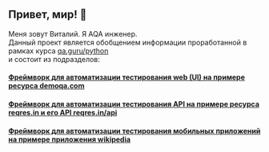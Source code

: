 ## Привет, мир! 👋
Меня зовут Виталий. Я AQA инженер. <br/>
Данный проект является обобщением информации проработанной в рамках курса <a target="_blank" href="https://qa.guru/python">qa.guru/python</a><br/> 
и состоит из подразделов:

#### <a target="_blank" href="https://github.com/Wildips/demoqa_diplome">Фреймворк для автоматизации тестирования web (UI) на примере ресурса demoqa.com</a>
#### <a target="_blank" href="https://github.com/Wildips/qa_g-rest-api">Фреймворк для автоматизации тестирования API на примере ресурса reqres.in и его API reqres.in/api</a>
#### <a target="_blank" href="https://github.com/Wildips/125_mobile_tests">Фреймворк для автоматизации тестирования мобильных приложений на примере приложения wikipedia</a>



<!--
**Wildips/Wildips** is a ✨ _special_ ✨ repository because its `README.md` (this file) appears on your GitHub profile.

Here are some ideas to get you started:

- 🔭 I’m currently working on ...
- 🌱 I’m currently learning ...
- 👯 I’m looking to collaborate on ...
- 🤔 I’m looking for help with ...
- 💬 Ask me about ...
- 📫 How to reach me: ...
- 😄 Pronouns: ...
- ⚡ Fun fact: ...
-->
